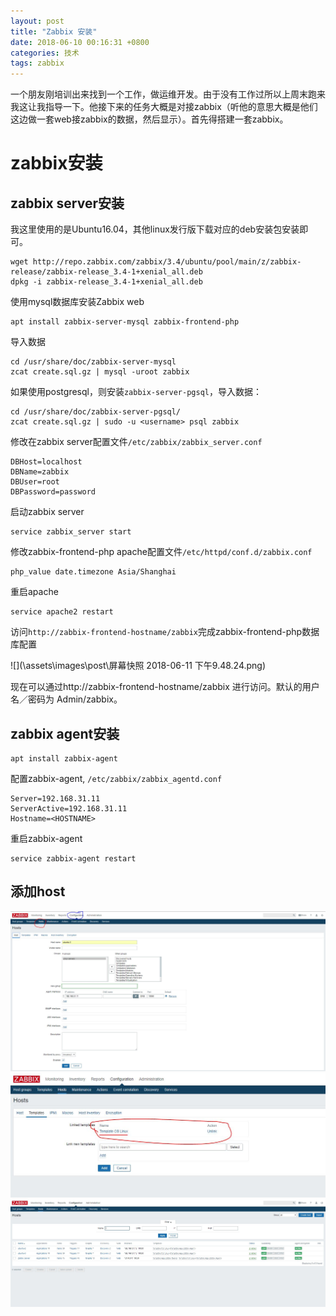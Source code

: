 ```yaml
---
layout: post
title: "Zabbix 安装"
date: 2018-06-10 00:16:31 +0800
categories: 技术
tags: zabbix
---
```

一个朋友刚培训出来找到一个工作，做运维开发。由于没有工作过所以上周末跑来我这让我指导一下。他接下来的任务大概是对接zabbix（听他的意思大概是他们这边做一套web接zabbix的数据，然后显示）。首先得搭建一套zabbix。

# zabbix安装
## zabbix server安装

我这里使用的是Ubuntu16.04，其他linux发行版下载对应的deb安装包安装即可。

```shell
wget http://repo.zabbix.com/zabbix/3.4/ubuntu/pool/main/z/zabbix-release/zabbix-release_3.4-1+xenial_all.deb
dpkg -i zabbix-release_3.4-1+xenial_all.deb
```

使用mysql数据库安装Zabbix web

```shell
apt install zabbix-server-mysql zabbix-frontend-php
```

导入数据

```shell
cd /usr/share/doc/zabbix-server-mysql
zcat create.sql.gz | mysql -uroot zabbix
```

如果使用postgresql，则安装`zabbix-server-pgsql`，导入数据：

```shell
cd /usr/share/doc/zabbix-server-pgsql/
zcat create.sql.gz | sudo -u <username> psql zabbix
```

修改在zabbix server配置文件`/etc/zabbix/zabbix_server.conf`

```
DBHost=localhost
DBName=zabbix
DBUser=root
DBPassword=password
```

启动zabbix server

```shell
service zabbix_server start
```

修改zabbix-frontend-php apache配置文件`/etc/httpd/conf.d/zabbix.conf `

```
php_value date.timezone Asia/Shanghai
```

重启apache

```shell
service apache2 restart
```

访问`http://zabbix-frontend-hostname/zabbix`完成zabbix-frontend-php数据库配置

![](\assets\images\post\屏幕快照 2018-06-11 下午9.48.24.png)

现在可以通过http://zabbix-frontend-hostname/zabbix 进行访问。默认的用户名／密码为 Admin/zabbix。

## zabbix agent安装

```shell
apt install zabbix-agent
```

配置zabbix-agent, `/etc/zabbix/zabbix_agentd.conf`

```
Server=192.168.31.11
ServerActive=192.168.31.11
Hostname=<HOSTNAME>
```

重启zabbix-agent

```shell
service zabbix-agent restart
```

## 添加host

![](\assets\images\post\2018-06-13_00_25_06.JPG)
![](\assets\images\post\2018-06-13_00_27_06.JPG)
![](\assets\images\post\2018-06-13_00_29_06.JPG)
